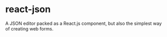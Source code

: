 # react-json
A JSON editor packed as a React.js component, but also the simplest way of creating web forms.

